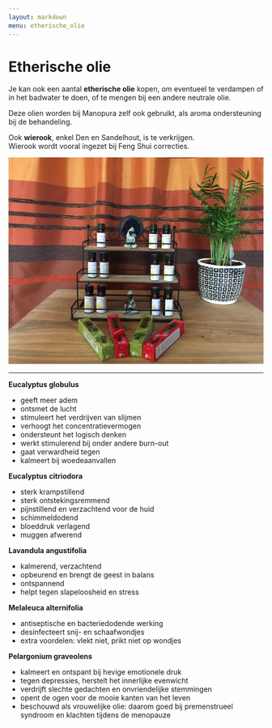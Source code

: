 ```yaml
---
layout: markdown
menu: etherische_olie
---
```

# Etherische olie

Je kan ook een aantal **etherische olie** kopen, om eventueel te verdampen of in het badwater te doen, of te mengen bij een andere neutrale olie.

Deze olien worden bij Manopura zelf ook gebruikt, als aroma ondersteuning bij de behandeling.

Ook **wierook**, enkel Den en Sandelhout, is te verkrijgen.   
Wierook wordt vooral ingezet bij Feng Shui correcties.


![etherische_olie](images/kleinolierekje.png)  

---
**Eucalyptus globulus**  
+ geeft meer adem 
+ ontsmet de lucht
+ stimuleert het verdrijven van slijmen 
+ verhoogt het concentratievermogen 
+ ondersteunt het logisch denken
+ werkt stimulerend bij onder andere burn-out 
+ gaat verwardheid tegen 
+ kalmeert bij woedeaanvallen  

**Eucalyptus citriodora**  
+ sterk krampstillend
+ sterk ontstekingsremmend 
+ pijnstillend en verzachtend voor de huid 
+ schimmeldodend
+ bloeddruk verlagend
+ muggen afwerend  

**Lavandula angustifolia**  
+ kalmerend, verzachtend 
+ opbeurend en brengt de geest in balans
+ ontspannend
+ helpt tegen slapeloosheid en stress  

**Melaleuca alternifolia**  
+ antiseptische en bacteriedodende werking 
+ desinfecteert snij- en schaafwondjes
+ extra voordelen: vlekt niet, prikt niet op wondjes  

**Pelargonium graveolens**  
+ kalmeert en ontspant bij hevige emotionele druk
+ tegen depressies, herstelt het innerlijke evenwicht
+ verdrijft slechte gedachten en onvriendelijke stemmingen
+ opent de ogen voor de mooie kanten van het leven
+ beschouwd als vrouwelijke olie: daarom goed bij premenstrueel syndroom en klachten tijdens de menopauze




